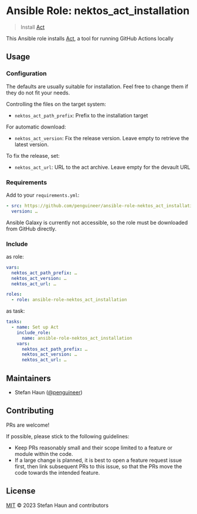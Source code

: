 # Ansible Role: nektos_act_installation

> Install [Act](https://github.com/nektos/act)

This Ansible role installs [Act](https://github.com/nektos/act), a tool for running GitHub Actions locally

## Usage


### Configuration

The defaults are usually suitable for installation. Feel free to change them if they do not fit your needs.


Controlling the files on the target system:

* `nektos_act_path_prefix`: Prefix to the installation target

For automatic download:

* `nektos_act_version`: Fix the release version. Leave empty to retrieve the latest version.

To fix the release, set:

* `nektos_act_url`: URL to the act archive. Leave empty for the devault URL


### Requirements

Add to your `requirements.yml`:
```yml
- src: https://github.com/penguineer/ansible-role-nektos_act_installation
  version: …
```
Ansible Galaxy is currently not accessible, so the role must be downloaded from GitHub directly.


### Include

as role:

```yaml
vars:
  nektos_act_path_prefix: …
  nektos_act_version: …
  nektos_act_url: …

roles:
  - role: ansible-role-nektos_act_installation
```


as task:

```yaml
tasks:
  - name: Set up Act
    include_role:
      name: ansible-role-nektos_act_installation
    vars:
      nektos_act_path_prefix: …
      nektos_act_version: …
      nektos_act_url: …
```


## Maintainers

* Stefan Haun ([@penguineer](https://github.com/penguineer))


## Contributing

PRs are welcome!

If possible, please stick to the following guidelines:

* Keep PRs reasonably small and their scope limited to a feature or module within the code.
* If a large change is planned, it is best to open a feature request issue first, then link subsequent PRs to this issue, so that the PRs move the code towards the intended feature.


## License

[MIT](LICENSE.txt) © 2023 Stefan Haun and contributors
